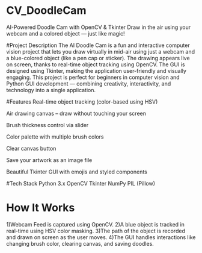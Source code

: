 # CV_DoodleCam
AI-Powered Doodle Cam with OpenCV & Tkinter
Draw in the air using your webcam and a colored object — just like magic! 

 #Project Description
The AI Doodle Cam is a fun and interactive computer vision project that lets you draw virtually in mid-air using just a webcam and a blue-colored object (like a pen cap or sticker). The drawing appears live on screen, thanks to real-time object tracking using OpenCV. The GUI is designed using Tkinter, making the application user-friendly and visually engaging.
This project is perfect for beginners in computer vision and Python GUI development — combining creativity, interactivity, and technology into a single application.

 #Features
 Real-time object tracking (color-based using HSV)

 Air drawing canvas – draw without touching your screen

 Brush thickness control via slider

 Color palette with multiple brush colors

 Clear canvas button

 Save your artwork as an image file

 Beautiful Tkinter GUI with emojis and styled components

 #Tech Stack
Python 3.x
OpenCV
Tkinter
NumPy
PIL (Pillow)

# How It Works
1)Webcam Feed is captured using OpenCV.
2)A blue object is tracked in real-time using HSV color masking.
3)The path of the object is recorded and drawn on screen as the user moves.
4)The GUI handles interactions like changing brush color, clearing canvas, and saving doodles.

